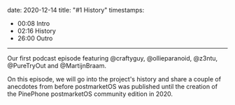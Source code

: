 date: 2020-12-14
title: "#1 History"
timestamps:
  - 00:08 Intro
  - 02:16 History
  - 26:00 Outro
---

Our first podcast episode featuring @craftyguy, @ollieparanoid, @z3ntu, @PureTryOut and @MartijnBraam. 

On this episode, we will go into the project's history and share a couple of
anecdotes from before postmarketOS was published until the creation of the
PinePhone postmarketOS community edition in 2020. 